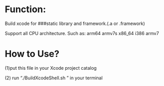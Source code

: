 Function: 
===

Build xcode for ###static library and framework.(.a or .framework)

Support all CPU architecture. Such as: arm64 armv7s x86_64 i386 armv7

How to Use?
===

(1)put this file in your Xcode project catalog

(2) run “./BuildXcodeShell.sh ” in your terminal
